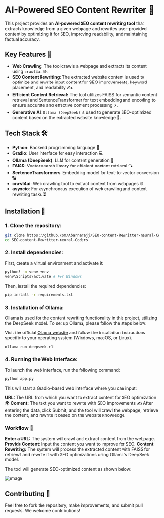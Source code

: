 # AI-Powered SEO Content Rewriter 🚀

This project provides an **AI-powered SEO content rewriting tool** that extracts knowledge from a given webpage and rewrites user-provided content by optimizing it for SEO, improving readability, and maintaining factual accuracy.

## Key Features 🌟
- **Web Crawling**: The tool crawls a webpage and extracts its content using `crawl4ai` 🌐.
- **SEO Content Rewriting**: The extracted website content is used to optimize and rewrite input content for SEO improvements, keyword placement, and readability ✍️.
- **Efficient Content Retrieval:** The tool utilizes FAISS for semantic content retrieval and SentenceTransformer for text embedding and encoding to ensure accurate and effective content processing ⚡.
- **Generative AI**: `Ollama (DeepSeek)` is used to generate SEO-optimized content based on the extracted website knowledge 🤖.

## Tech Stack 🛠️
- **Python**: Backend programming language 🐍
- **Gradio**: User interface for easy interaction 💻
- **Ollama (DeepSeek)**: LLM for content generation 🔮
- **FAISS**: Vector search library for efficient content retrieval 🔍
- **SentenceTransformers**: Embedding model for text-to-vector conversion 🔠
- **crawl4ai**: Web crawling tool to extract content from webpages 🌐
- **asyncio**: For asynchronous execution of web crawling and content rewriting tasks ⏳

## Installation 🔧

### 1. Clone the repository:

```bash
git clone https://github.com/Abarnarajj/SEO-content-Rewritter-neural-Coders.git
cd SEO-content-Rewritter-neural-Coders
```

### 2. Install dependencies:
First, create a virtual environment and activate it:
```bash
python3 -m venv venv
venv\Scripts\activate # For Windows
```
Then, install the required dependencies:
```bash
pip install -r requirements.txt
```
### 3. Installation of Ollama:
Ollama is used for the content rewriting functionality in this project, utilizing the DeepSeek model. To set up Ollama, please follow the steps below:

Visit the official [Ollama website](https://ollama.com/download) and follow the installation instructions specific to your operating system (Windows, macOS, or Linux).
```bash
ollama run deepseek-r1
```
### 4. Running the Web Interface:
To launch the web interface, run the following command:
```bash
python app.py
```
This will start a Gradio-based web interface where you can input:

**URL:** The URL from which you want to extract content for SEO optimization 🌍
**Content:** The text you want to rewrite with SEO improvements ✍️
After entering the data, click Submit, and the tool will crawl the webpage, retrieve the content, and rewrite it based on the website knowledge.

### Workflow 🔄
**Enter a URL:** The system will crawl and extract content from the webpage.
**Provide Content:** Input the content you want to improve for SEO.
**Content Rewriting:** The system will process the extracted content with FAISS for retrieval and rewrite it with SEO optimizations using Ollama's DeepSeek model.

The tool will generate SEO-optimized content as shown below:

![image](https://github.com/user-attachments/assets/0a003b8f-6d92-473b-a1ad-f8a3ddd65de5)

## Contributing 🤝
Feel free to fork the repository, make improvements, and submit pull requests. We welcome contributions!






